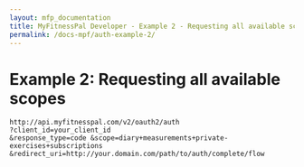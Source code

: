 ```yaml
---
layout: mfp_documentation
title: MyFitnessPal Developer - Example 2 - Requesting all available scopes
permalink: /docs-mpf/auth-example-2/
---
```


# Example 2: Requesting all available scopes

    http://api.myfitnesspal.com/v2/oauth2/auth
    ?client_id=​your_client_id
    &response_type=code &scope=diary+measurements+private-exercises+subscriptions 
    &redirect_uri=http://your.domain.com/path/to/auth/complete/flow